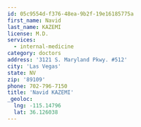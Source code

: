 ```yaml
---
id: 05c9554d-f376-48ea-9b2f-19e16185775a
first_name: Navid
last_name: KAZEMI
license: M.D.
services:
  - internal-medicine
category: doctors
address: '3121 S. Maryland Pkwy. #512'
city: 'Las Vegas'
state: NV
zip: '89109'
phone: 702-796-7150
title: 'Navid KAZEMI'
_geoloc:
  lng: -115.14796
  lat: 36.126038
---
```

